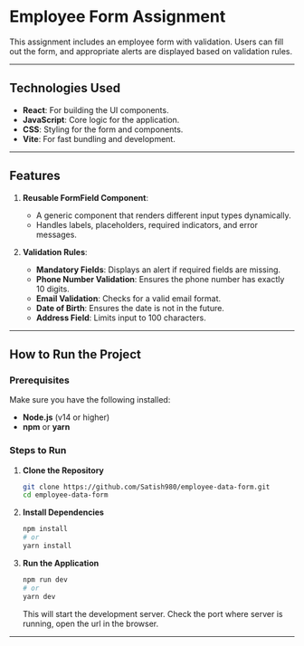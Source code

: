 # Employee Form Assignment


This assignment includes an employee form with validation. Users can fill out the form, and appropriate alerts are displayed based on validation rules.

---

## Technologies Used
- **React**: For building the UI components.
- **JavaScript**: Core logic for the application.
- **CSS**: Styling for the form and components.
- **Vite**: For fast bundling and development.

---

## Features
1. **Reusable FormField Component**: 
   - A generic component that renders different input types dynamically.
   - Handles labels, placeholders, required indicators, and error messages.
   
2. **Validation Rules**: 
   - **Mandatory Fields**: Displays an alert if required fields are missing.
   - **Phone Number Validation**: Ensures the phone number has exactly 10 digits.
   - **Email Validation**: Checks for a valid email format.
   - **Date of Birth**: Ensures the date is not in the future.
   - **Address Field**: Limits input to 100 characters.

---

## How to Run the Project

### Prerequisites
Make sure you have the following installed:
- **Node.js** (v14 or higher)
- **npm** or **yarn**

### Steps to Run

1. **Clone the Repository**
   ```bash
   git clone https://github.com/Satish980/employee-data-form.git
   cd employee-data-form
   ```

2. **Install Dependencies**
   ```bash
   npm install
   # or
   yarn install
   ```

3. **Run the Application**
   ```bash
   npm run dev
   # or
   yarn dev
   ```
   This will start the development server. Check the port where server is running, open the url in the browser.

---
